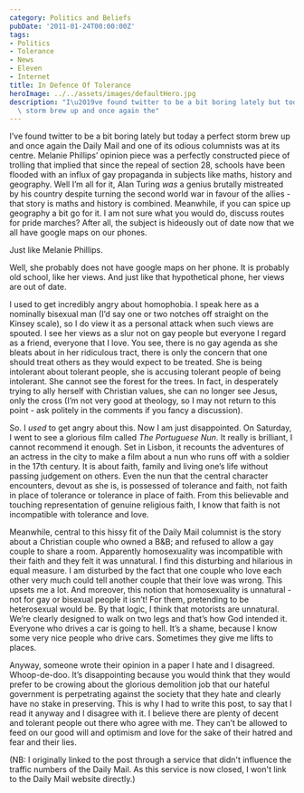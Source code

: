 ```yaml
---
category: Politics and Beliefs
pubDate: '2011-01-24T00:00:00Z'
tags:
- Politics
- Tolerance
- News
- Eleven
- Internet
title: In Defence Of Tolerance
heroImage: ../../assets/images/defaultHero.jpg
description: "I\u2019ve found twitter to be a bit boring lately but today a perfect\
  \ storm brew up and once again the"
---
```

I’ve found twitter to be a bit boring lately but today a perfect storm brew up and once again the Daily Mail and one of its odious columnists was at its centre. Melanie Phillips’ opinion piece was a perfectly constructed piece of trolling that implied that since the repeal of section 28, schools have been flooded with an influx of gay propaganda in subjects like maths, history and geography. Well I’m all for it, Alan Turing _was_ a genius brutally mistreated by his country despite turning the second world war in favour of the allies - that story is maths and history is combined. Meanwhile, if you can spice up geography a bit go for it. I am not sure what you would do, discuss routes for pride marches? After all, the subject is hideously out of date now that we all have google maps on our phones.

Just like Melanie Phillips.

Well, she probably does not have google maps on her phone. It is probably old school, like her views. And just like that hypothetical phone, her views are out of date.

I used to get incredibly angry about homophobia. I speak here as a nominally bisexual man (I’d say one or two notches off straight on the Kinsey scale), so I do view it as a personal attack when such views are spouted. I see her views as a slur not on gay people but everyone I regard as a friend, everyone that I love. You see, there is no gay agenda as she bleats about in her ridiculous tract, there is only the concern that one should treat others as they would expect to be treated. She is being intolerant about tolerant people, she is accusing tolerant people of being intolerant. She cannot see the forest for the trees. In fact, in desperately trying to ally herself with Christian values, she can no longer see Jesus, only the cross (I’m not very good at theology, so I may not return to this point - ask politely in the comments if you fancy a discussion).

So. I _used_ to get angry about this. Now I am just disappointed. On Saturday, I went to see a glorious film called _The Portuguese Nun_. It really is brilliant, I cannot recommend it enough. Set in Lisbon, it recounts the adventures of an actress in the city to make a film about a nun who runs off with a soldier in the 17th century. It is about faith, family and living one’s life without passing judgement on others. Even the nun that the central character encounters, devout as she is, is possessed of tolerance and faith, not faith in place of tolerance or tolerance in place of faith. From this believable and touching representation of genuine religious faith, I know that faith is not incompatible with tolerance and love.

Meanwhile, central to this hissy fit of the Daily Mail columnist is the story about a Christian couple who owned a B&B; and refused to allow a gay couple to share a room. Apparently homosexuality was incompatible with their faith and they felt it was unnatural. I find this disturbing and hilarious in equal measure. I am disturbed by the fact that one couple who love each other very much could tell another couple that their love was wrong. This upsets me a lot. And moreover, this notion that homosexuality is unnatural - not for gay or bisexual people it isn’t! For them, pretending to be heterosexual would be. By that logic, I think that motorists are unnatural. We’re clearly designed to walk on two legs and that’s how God intended it. Everyone who drives a car is going to hell. It’s a shame, because I know some very nice people who drive cars. Sometimes they give me lifts to places.

Anyway, someone wrote their opinion in a paper I hate and I disagreed. Whoop-de-doo. It’s disappointing because you would think that they would prefer to be crowing about the glorious demolition job that our hateful government is perpetrating against the society that they hate and clearly have no stake in preserving. This is why I had to write this post, to say that I read it anyway and I disagree with it. I believe there are plenty of decent and tolerant people out there who agree with me. They can’t be allowed to feed on our good will and optimism and love for the sake of their hatred and fear and their lies.

(NB: I originally linked to the post through a service that didn't influence the traffic numbers of the Daily Mail. As this service is now closed, I won't link to the Daily Mail website directly.)